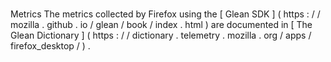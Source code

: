 #
Metrics
The
metrics
collected
by
Firefox
using
the
[
Glean
SDK
]
(
https
:
/
/
mozilla
.
github
.
io
/
glean
/
book
/
index
.
html
)
are
documented
in
[
The
Glean
Dictionary
]
(
https
:
/
/
dictionary
.
telemetry
.
mozilla
.
org
/
apps
/
firefox_desktop
/
)
.

